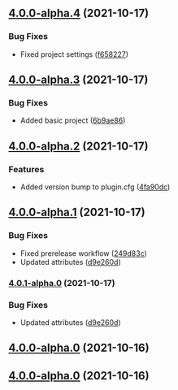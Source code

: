 ## [4.0.0-alpha.4](https://github.com/godot-escoria/escoria-game-template/compare/v0.0.0...v4.0.0-alpha.4) (2021-10-17)


### Bug Fixes

* Fixed project settings ([f658227](https://github.com/godot-escoria/escoria-game-template/commit/f6582270aba6f63b55aaffdbf65bdc56a8448922))



## [4.0.0-alpha.3](https://github.com/godot-escoria/escoria-game-template/compare/v0.0.0...v4.0.0-alpha.3) (2021-10-17)


### Bug Fixes

* Added basic project ([6b9ae86](https://github.com/godot-escoria/escoria-game-template/commit/6b9ae86b50cabc6b71aec9e320c7890db1fe6e3c))



## [4.0.0-alpha.2](https://github.com/godot-escoria/escoria-game-template/compare/v0.0.0...v4.0.0-alpha.2) (2021-10-17)


### Features

* Added version bump to plugin.cfg ([4fa90dc](https://github.com/godot-escoria/escoria-game-template/commit/4fa90dc663532d99488a3f37aa474b92dac04cda))



## [4.0.0-alpha.1](https://github.com/godot-escoria/escoria-game-template/compare/v0.0.0...v4.0.0-alpha.1) (2021-10-17)


### Bug Fixes

* Fixed prerelease workflow ([249d83c](https://github.com/godot-escoria/escoria-game-template/commit/249d83c558e6e1f42ac79f76dc59d34d88567f6d))
* Updated attributes ([d9e260d](https://github.com/godot-escoria/escoria-game-template/commit/d9e260d298cbd4bc1a032931b5cb1d19a149ccf6))



### [4.0.1-alpha.0](https://github.com/godot-escoria/escoria-game-template/compare/v0.0.0...v4.0.1-alpha.0) (2021-10-17)


### Bug Fixes

* Updated attributes ([d9e260d](https://github.com/godot-escoria/escoria-game-template/commit/d9e260d298cbd4bc1a032931b5cb1d19a149ccf6))



## [4.0.0-alpha.0](https://github.com/godot-escoria/escoria-game-template/compare/v0.0.0...v4.0.0-alpha.0) (2021-10-16)



## [4.0.0-alpha.0](https://github.com/godot-escoria/escoria-game-template/compare/v0.0.0...v4.0.0-alpha.0) (2021-10-16)
